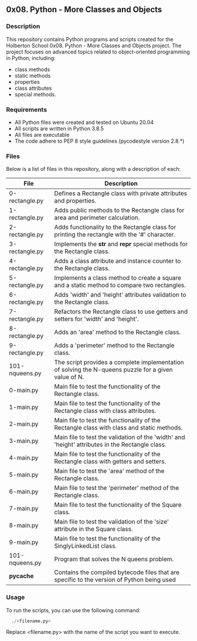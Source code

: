 ## 0x08. Python - More Classes and Objects

### Description
This repository contains Python programs and scripts created for the Holberton School 0x08. Python - More Classes and Objects project. The project focuses on advanced topics related to object-oriented programming in Python, including:
- class methods
- static methods
- properties
- class attributes
- special methods.


### Requirements
- All Python files were created and tested on Ubuntu 20.04
- All scripts are written in Python 3.8.5
- All files are executable
- The code adhere to PEP 8 style guidelines (pycodestyle version 2.8.*)

### Files
Below is a list of files in this repository, along with a description of each:

| File                  | Description                                    |
|-----------------------|------------------------------------------------|
| 0-rectangle.py        | Defines a Rectangle class with private attributes and properties.    |
| 1-rectangle.py        | Adds public methods to the Rectangle class for area and perimeter calculation.  |
| 2-rectangle.py        | Adds functionality to the Rectangle class for printing the rectangle with the '#' character. |
| 3-rectangle.py        | Implements the __str__ and __repr__ special methods for the Rectangle class. |
| 4-rectangle.py        | Adds a class attribute and instance counter to the Rectangle class. |
| 5-rectangle.py        | Implements a class method to create a square and a static method to compare two rectangles. |
| 6-rectangle.py        | Adds 'width' and 'height' attributes validation to the Rectangle class. |
| 7-rectangle.py        | Refactors the Rectangle class to use getters and setters for 'width' and 'height'. |
| 8-rectangle.py        | Adds an 'area' method to the Rectangle class. |
| 9-rectangle.py        | Adds a 'perimeter' method to the Rectangle class. |
| 101-nqueens.py        | The script provides a complete implementation of solving the N-queens puzzle for a given value of N. |
| 0-main.py             | Main file to test the functionality of the Rectangle class. |
| 1-main.py             | Main file to test the functionality of the Rectangle class with class attributes. |
| 2-main.py             | Main file to test the functionality of the Rectangle class with class and static methods. |
| 3-main.py             | Main file to test the validation of the 'width' and 'height' attributes in the Rectangle class. |
| 4-main.py             | Main file to test the functionality of the Rectangle class with getters and setters. |
| 5-main.py             | Main file to test the 'area' method of the Rectangle class. |
| 6-main.py             | Main file to test the 'perimeter' method of the Rectangle class. |
| 7-main.py            | Main file to test the functionality of the Square class. |
| 8-main.py            | Main file to test the validation of the 'size' attribute in the Square class. |
| 9-main.py           | Main file to test the functionality of the SinglyLinkedList class. |
| 101-nqueens.py        | Program that solves the N queens problem. |
| __pycache__                | Contains the compiled bytecode files that are specific to the version of Python being used |

### Usage
To run the scripts, you can use the following command:

```python
  ./<filename.py>
```
Replace <filename.py> with the name of the script you want to execute.
